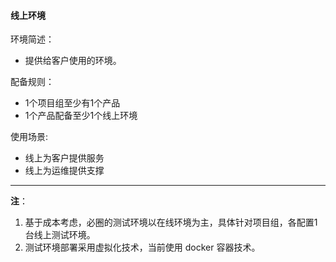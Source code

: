 #### 线上环境

环境简述：
* 提供给客户使用的环境。

配备规则：
* 1个项目组至少有1个产品
* 1个产品配备至少1个线上环境


使用场景:
* 线上为客户提供服务
* 线上为运维提供支撑

---

**注**：

1. 基于成本考虑，必圈的测试环境以在线环境为主，具体针对项目组，各配置1台线上测试环境。
2. 测试环境部署采用虚拟化技术，当前使用 docker 容器技术。